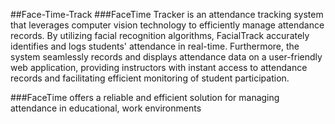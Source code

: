 ﻿##Face-Time-Track
###FaceTime Tracker is an attendance tracking system that leverages computer vision technology to efficiently manage attendance records. By utilizing facial recognition algorithms, FacialTrack accurately identifies and logs students' attendance in real-time. Furthermore, the system seamlessly records and displays attendance data on a user-friendly web application, providing instructors with instant access to attendance records and facilitating efficient monitoring of student participation.

###FaceTime offers a reliable and efficient solution for managing attendance in educational, work environments

